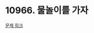 # 10966. 물놀이를 가자

[문제 링크](https://swexpertacademy.com/main/code/problem/problemDetail.do?contestProbId=AXWXMZta-PsDFAST)